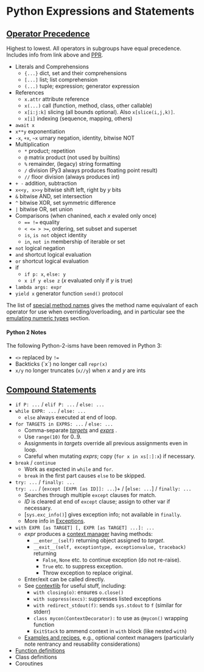 Python Expressions and Statements
=================================

[Operator Precedence]
---------------------

Highest to lowest. All operators in subgroups have equal precedence.
Includes info from link above and [PPR].

* Literals and Comprehensions
  * `{...}`         dict, set and their comprehensions
  * `[...]`         list; list comprehension
  * `(...)`         tuple; expression; generator expression
* References
  * `x.attr`        attribute reference
  * `x(...)`        call (function, method, class, other callable)
  * `x[i:j:k]`      slicing (all bounds optional). Also `x[slice(i,j,k)]`.
  * `x[i]`          indexing (sequence, mapping, others)
* `await x`
* `x**y`            exponentiation
* `-x`, `+x`, `~x`  urnary negation, identity, bitwise NOT
* Multiplication
  * `*`             product; repetition
  * `@`             matrix product (not used by builtins)
  * `%`             remainder, (legacy) string formatting
  * `/`             division (Py3 always produces floating point result)
  * `//`            floor division (always produces int)
* `+ -`             addition, subtraction
* `x<<y, x>>y`      bitwise shift left, right by _y_ bits
* `&`               bitwise AND, set intersection
* `^`               bitwise XOR, set symmetric difference
* `|`               bitwise OR, set union
* Comparisons (when chanined, each _x_ evaled only once)
  * `== !=`         equality
  * `< <= > >=`,    ordering, set subset and superset
  * `is`, `is not`  object identity
  * `in`, `not in`  membership of iterable or set
* `not`             logical negation
* `and`             shortcut logical evaluation
* `or`              shortcut logical evaluation
* if
  * `if p: x`, `else: y`
  * `x if y else z` (_x_ evaluated only if _y_ is true)
* `lambda args: expr`
* `yield x`         generator function `send()` protocol

The list of [special method names] gives the method name equivalant of
each operator for use when overriding/overloading, and in particular
see the [emulating numeric types] section.

#### Python 2 Notes

The following Python-2-isms have been removed in Python 3:

* `<>` replaced by `!=`
* Backticks (\`x\`) no longer call `repr(x)`
* `x/y` no longer truncates (`x//y`) when _x_ and _y_ are ints


[Compound Statements][stmts]
----------------------------

* `if P: ...` / `elif P: ...` / `else: ...`
* `while EXPR: ...` / `else: ...`
  * `else` always executed at end of loop.
* `for TARGETS in EXPRS: ...` / `else: ...`
   * Comma-separate _[targets]_ and _[exprs]_ .
   * Use `range(10)` for 0..9.
   * Assignments in _targets_ override all previous assignments even in loop.
   * Careful when mutating _exprs_; copy (`for x in xs[:]:x`) if necessary.
* `break` / `continue`
  * Work as expected in `while` and `for`.
  * `break` in the first part causes `else` to be skipped.
* `try: ...` / `finally: ...`  
  `try: ...` / (`except [EXPR [as ID]]: ...`)+ / [`else: ...`] / `finally: ...`
  * Searches through multiple `except` clauses for match.
  * _ID_ is cleared at end of `except` clause; assign to other var if necessary.
  * [`sys.exc_info()`] gives exception info; not available in `finally`.
  * More info in [Exceptions].
* `with EXPR [as TARGET] [, EXPR [as TARGET] ...]: ...`
  * _expr_ produces a [context manager] having methods:
    * `__enter__(self)` returning object assigned to _target_.
    * `__exit__(self, exceptiontype, exceptionvalue, traceback)` returning
        * `False`, `None` etc. to continue exception (do not re-raise).
        * `True` etc. to suppress exception.
        * Throw exception to replace original.
  * Enter/exit can be called directly.
  * See [contextlib] for useful stuff, including:
    * `with closing(o)`: ensures `o.close()`
    * `with suppress(excs)`: suppresses listed exceptions
    * `with redirect_stdout(f)`: sends `sys.stdout` to `f` (similar for stderr)
    * `class mycon(ContextDecorator):` to use as `@mycon()` wrapping function
    * `ExitStack` to ammend context in `with` block (like nested `with`)
  * [Examples and recipes][contextlib-ex], e.g., optional context managers
    (particularly note rentrancy and reusability considerations)
* [Function definitions](functions.md)
* Class definitions
* Coroutines



[PPR]: http://shop.oreilly.com/product/0636920028338.do
[`sys.exec_info()`]: https://docs.python.org/3/library/sys.html#sys.exc_info
[context manager]: https://docs.python.org/3/library/stdtypes.html#context-manager-types
[contextlib-ex]: https://docs.python.org/3/library/contextlib.html#examples-and-recipes
[contextlib]: https://docs.python.org/3/library/contextlib.html#module-contextlib
[emulating numeric types]: https://docs.python.org/3/reference/datamodel.html#emulating-numeric-types
[exceptions]: https://docs.python.org/3/reference/executionmodel.html#exceptions
[exprs]: https://docs.python.org/3/reference/expressions.html#expression-lists
[operator precedence]: https://docs.python.org/3/reference/expressions.html#operator-precedence
[special method names]: https://docs.python.org/3/reference/datamodel.html#special-method-names
[stmts]: https://docs.python.org/3/reference/compound_stmts.html
[targets]: https://docs.python.org/3/reference/simple_stmts.html#assignment-statements
